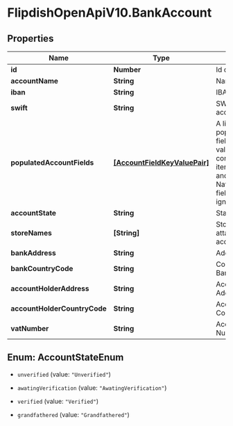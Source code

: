 # FlipdishOpenApiV10.BankAccount

## Properties
Name | Type | Description | Notes
------------ | ------------- | ------------- | -------------
**id** | **Number** | Id of this account | [optional] 
**accountName** | **String** | Name of this account | [optional] 
**iban** | **String** | IBAN of this account | [optional] 
**swift** | **String** | SWIFT of this bank account | [optional] 
**populatedAccountFields** | [**[AccountFieldKeyValuePair]**](AccountFieldKeyValuePair.md) | A list of one or more populated account fields (field key-value pairs).  If this list contains at least one item, the Iban, Swift and NationalClearingCode fields should be ignored. | [optional] 
**accountState** | **String** | Status of Account | [optional] 
**storeNames** | **[String]** | Store Names that are attached to this account | [optional] 
**bankAddress** | **String** | Address lf the bank | [optional] 
**bankCountryCode** | **String** | CountryCode of the Bank Account | [optional] 
**accountHolderAddress** | **String** | Account Holders Address | [optional] 
**accountHolderCountryCode** | **String** | Account Holders Country Code | [optional] 
**vatNumber** | **String** | Account Holders Vat Number | [optional] 


<a name="AccountStateEnum"></a>
## Enum: AccountStateEnum


* `unverified` (value: `"Unverified"`)

* `awatingVerification` (value: `"AwatingVerification"`)

* `verified` (value: `"Verified"`)

* `grandfathered` (value: `"Grandfathered"`)





